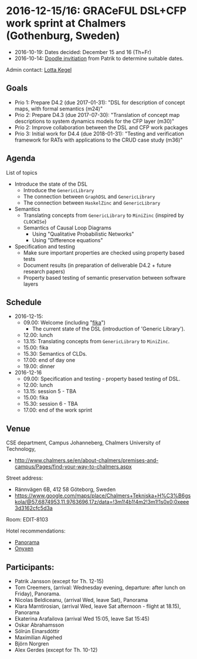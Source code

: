 # 2016-12-15/16: GRACeFUL DSL+CFP work sprint at Chalmers (Gothenburg, Sweden)

* 2016-10-19: Dates decided: December 15 and 16 (Th+Fr)
* 2016-10-14: [Doodle invitiation](https://doodle.com/poll/67vdzvgim6rkyun2) from Patrik to determine suitable dates.

Admin contact: [Lotta Kegel](https://www.chalmers.se/en/Staff/Pages/kegel.aspx)

## Goals

* Prio 1: Prepare D4.2 (due 2017-01-31): "DSL for description of concept maps, with formal semantics (m24)"
* Prio 2: Prepare D4.3 (due 2017-07-30): "Translation of concept map descriptions to system dynamics models for the CFP layer (m30)"
* Prio 2: Improve collaboration between the DSL and CFP work packages
* Prio 3: Initial work for D4.4 (due 2018-01-31): "Testing and verification framework for RATs with applications to the CRUD case study (m36)"

## Agenda

List of topics
* Introduce the state of the DSL
    * Introduce the `GenericLibrary`
    * The connection between `GraphDSL` and `GenericLibrary`
    * The connection between `HaskelZinc` and `GenericLibrary`
* Semantics
    * Translating concepts from `GenericLibrary` to `MiniZinc` (inspired by `CLOCWISe`)
    * Semantics of Causal Loop Diagrams
      * Using "Qualitative Probabilistic Networks"
      * Using "Difference equations"
* Specification and testing
    * Make sure important properties are checked using property based tests
    * Document results (in preparation of deliverable D4.2 + future research papers)
    * Property based testing of semantic preservation between software layers

## Schedule

* 2016-12-15:
    * 09.00: Welcome (including "[fika](https://en.wikipedia.org/wiki/Fika_(Sweden))")
      + The current state of the DSL (introduction of 'Generic Library').
    * 12.00: lunch
    * 13.15: Translating concepts from `GenericLibrary` to `MiniZinc`.
    * 15.00: fika
    * 15.30: Semantics of CLDs.
    * 17.00: end of day one
    * 19.00: dinner
* 2016-12-16
    * 09.00: Specification and testing - property based testing of DSL.
    * 12.00: lunch
    * 13.15: session 5 - TBA
    * 15.00: fika
    * 15.30: session 6 - TBA
    * 17.00: end of the work sprint

## Venue

CSE department,
Campus Johanneberg,
Chalmers University of Technology,
* http://www.chalmers.se/en/about-chalmers/premises-and-campus/Pages/find-your-way-to-chalmers.aspx

Street address:
* Rännvägen 6B, 412 58 Göteborg, Sweden
* https://www.google.com/maps/place/Chalmers+Tekniska+H%C3%B6gskola/@57.6874953,11.9763696,17z/data=!3m1!4b1!4m2!3m1!1s0x0:0xeee3d3162cfc5d3a

Room: EDIT-8103

Hotel recommendations:
* [Panorama](https://www.nordicchoicehotels.com/quality/quality-hotel-panorama1/)
* [Onyxen](http://www.hotellonyxen.se/en/)

## Participants:

* Patrik Jansson (except for Th. 12-15)
* Tom Creemers, (arrival: Wednesday evening, departure: after lunch on Friday), Panorama.
* Nicolas Beldiceanu, (arrival Wed, leave Sat), Panorama
* Klara Marntirosian, (arrival Wed, leave Sat afternoon - flight at 18.15), Panorama
* Ekaterina Arafailova (arrival Wed 15:05, leave Sat 15:45)
* Oskar Abrahamsson
* Sólrún Einarsdóttir
* Maximilian Algehed
* Björn Norgren
* Alex Gerdes (except for Th. 10-12)
